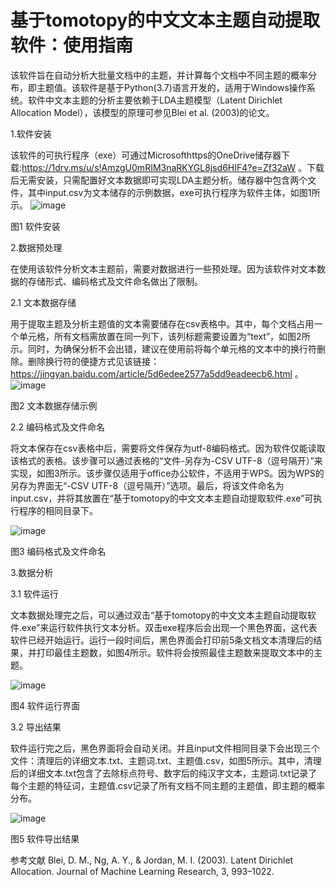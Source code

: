 # 基于tomotopy的中文文本主题自动提取软件：使用指南
                                                          
该软件旨在自动分析大批量文档中的主题，并计算每个文档中不同主题的概率分布，即主题值。该软件是基于Python(3.7)语言开发的，适用于Windows操作系统。软件中文本主题的分析主要依赖于LDA主题模型（Latent Dirichlet Allocation Model），该模型的原理可参见Blei et al. (2003)的论文。

1.软件安装

该软件的可执行程序（exe）可通过Microsofthttps的OneDrive储存器下载:https://1drv.ms/u/s!AmzgU0mRIM3naRKYGL8jsd6HIF4?e=Zf32aW 。下载后无需安装，只需配置好文本数据即可实现LDA主题分析。储存器中包含两个文件，其中input.csv为文本储存的示例数据，exe可执行程序为软件主体，如图1所示。
![image](https://user-images.githubusercontent.com/84764583/161943603-44dae4ca-f203-42a1-b49b-f43575e4075b.png)

图1 软件安装

2.数据预处理

在使用该软件分析文本主题前，需要对数据进行一些预处理。因为该软件对文本数据的存储形式、编码格式及文件命名做出了限制。

2.1 文本数据存储

用于提取主题及分析主题值的文本需要储存在csv表格中。其中，每个文档占用一个单元格，所有文档需放置在同一列下，该列标题需要设置为“text”，如图2所示。同时，为确保分析不会出错，建议在使用前将每个单元格的文本中的换行符删除。删除换行符的便捷方式见该链接：https://jingyan.baidu.com/article/5d6edee2577a5dd9eadeecb6.html 。
![image](https://user-images.githubusercontent.com/84764583/161950126-d6a08cda-5b2e-412d-b7a0-f3d58479a688.png)

图2 文本数据存储示例

2.2 编码格式及文件命名

将文本保存在csv表格中后，需要将文件保存为utf-8编码格式。因为软件仅能读取该格式的表格。该步骤可以通过表格的“文件-另存为-CSV UTF-8（逗号隔开）”来实现，如图3所示。该步骤仅适用于office办公软件，不适用于WPS。因为WPS的另存为界面无“-CSV UTF-8（逗号隔开）”选项。最后，将该文件命名为input.csv，并将其放置在“基于tomotopy的中文文本主题自动提取软件.exe”可执行程序的相同目录下。

![image](https://user-images.githubusercontent.com/84764583/161983082-e210e5fe-904b-4c0c-9dd6-acc1ad9da9f4.png)

图3 编码格式及文件命名

3.数据分析

3.1 软件运行

文本数据处理完之后，可以通过双击“基于tomotopy的中文文本主题自动提取软件.exe”来运行软件执行文本分析。双击exe程序后会出现一个黑色界面，这代表软件已经开始运行。运行一段时间后，黑色界面会打印前5条文档文本清理后的结果，并打印最佳主题数，如图4所示。软件将会按照最佳主题数来提取文本中的主题。

![image](https://user-images.githubusercontent.com/84764583/161985130-ac69405a-2141-4bc0-b243-cdef912afa1c.png)

图4 软件运行界面

3.2 导出结果

软件运行完之后，黑色界面将会自动关闭。并且input文件相同目录下会出现三个文件：清理后的详细文本.txt、主题词.txt、主题值.csv，如图5所示。其中，清理后的详细文本.txt包含了去除标点符号、数字后的纯汉字文本，主题词.txt记录了每个主题的特征词，主题值.csv记录了所有文档不同主题的主题值，即主题的概率分布。

![image](https://user-images.githubusercontent.com/84764583/161986493-271836c8-db49-4c20-83fe-f40e5a8ab0d5.png)

图5 软件导出结果


参考文献
Blei, D. M., Ng, A. Y., & Jordan, M. I. (2003). Latent Dirichlet Allocation. Journal of Machine Learning Research, 3, 993–1022. 
